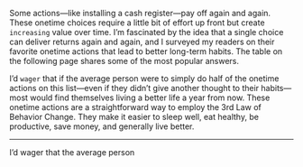 Some actions—like installing a cash register—pay off again and
again. These onetime choices require a little bit of effort up front but
create `increasing` value over time. I’m fascinated by the idea that a
single choice can deliver returns again and again, and I surveyed my
readers on their favorite onetime actions that lead to better long-term
habits. The table on the following page shares some of the most
popular answers.

I’d `wager` that if the average person were to simply do half of the
onetime actions on this list—even if they didn’t give another thought to
their habits—most would find themselves living a better life a year
from now. These onetime actions are a straightforward way to employ
the 3rd Law of Behavior Change. They make it easier to sleep well, eat
healthy, be productive, save money, and generally live better.

----

I’d wager that
the average person
